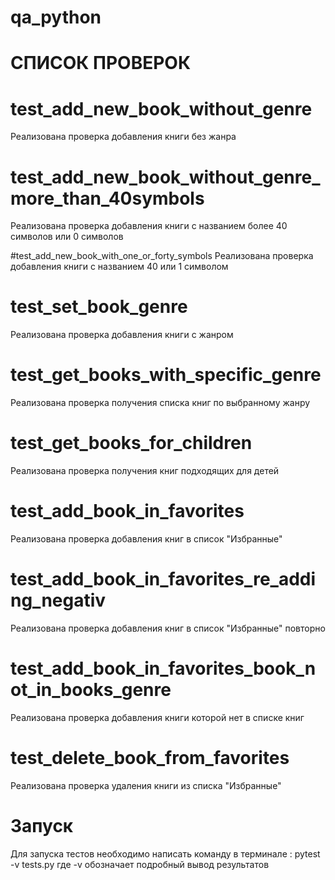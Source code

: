 # qa_python
# СПИСОК ПРОВЕРОК

# test_add_new_book_without_genre
Реализована проверка добавления книги без жанра

# test_add_new_book_without_genre_more_than_40symbols
Реализована проверка добавления книги с названием более 40 символов или 0 символов

#test_add_new_book_with_one_or_forty_symbols
Реализована проверка добавления книги с названием 40 или 1 символом

# test_set_book_genre
Реализована проверка добавления книги с жанром

# test_get_books_with_specific_genre
Реализована проверка получения списка книг по выбранному жанру

# test_get_books_for_children
Реализована проверка получения книг подходящих для детей

# test_add_book_in_favorites
Реализована проверка добавления книг в список "Избранные"

# test_add_book_in_favorites_re_adding_negativ
Реализована проверка добавления книг в список "Избранные" повторно

# test_add_book_in_favorites_book_not_in_books_genre
Реализована проверка добавления книги которой нет в списке книг

# test_delete_book_from_favorites 
Реализована проверка удаления книги из списка "Избранные"

# Запуск
Для запуска тестов необходимо написать команду в терминале :
pytest -v tests.py 
где -v обозначает подробный вывод результатов
